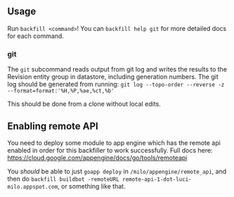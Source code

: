 ## Usage

Run `backfill <command>`! You can `backfill help git` for more detailed
docs for each command.

### git

The `git` subcommand reads output from git log and writes the results to the
Revision entity group in datastore, including generation numbers. The git log
should be generated from running:
`git log --topo-order --reverse -z --format=format:'%H,%P,%ae,%ct,%b'`

This should be done from a clone without local edits.

## Enabling remote API
You need to deploy some module to app engine which has the remote api enabled
in order for this backfiller to work successfully.
Full docs here: https://cloud.google.com/appengine/docs/go/tools/remoteapi

You *should* be able to just `goapp deploy` in `/milo/appengine/remote_api`,
and then do `backfill buildbot -remoteURL
remote-api-1-dot-luci-milo.appspot.com`, or something like that.

